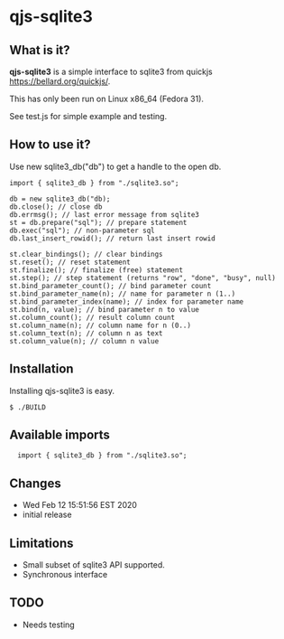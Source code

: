 qjs-sqlite3
===========

## What is it? ##
**qjs-sqlite3** is a simple interface to sqlite3 from quickjs
<https://bellard.org/quickjs/>.

This has only been run on Linux x86_64 (Fedora 31).

See test.js for simple example and testing.

## How to use it? ##
Use new sqlite3_db("db") to get a handle to the open db.

```
import { sqlite3_db } from "./sqlite3.so";

db = new sqlite3_db("db);
db.close(); // close db
db.errmsg(); // last error message from sqlite3
st = db.prepare("sql"); // prepare statement
db.exec("sql"); // non-parameter sql
db.last_insert_rowid(); // return last insert rowid

st.clear_bindings(); // clear bindings
st.reset(); // reset statement
st.finalize(); // finalize (free) statement
st.step(); // step statement (returns "row", "done", "busy", null)
st.bind_parameter_count(); // bind parameter count
st.bind_parameter_name(n); // name for parameter n (1..)
st.bind_parameter_index(name); // index for parameter name
st.bind(n, value); // bind parameter n to value
st.column_count(); // result column count
st.column_name(n); // column name for n (0..)
st.column_text(n); // column n as text
st.column_value(n); // column n value

```

## Installation ##
Installing qjs-sqlite3 is easy.

```
$ ./BUILD
```

## Available imports ##
```
  import { sqlite3_db } from "./sqlite3.so";
```

## Changes ##

* Wed Feb 12 15:51:56 EST 2020
* initial release


## Limitations ##

* Small subset of sqlite3 API supported.
* Synchronous interface

## TODO ##

* Needs testing
